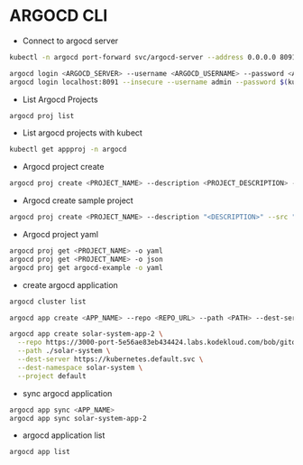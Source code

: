 # ARGOCD CLI

- Connect to argocd server
```bash
kubectl -n argocd port-forward svc/argocd-server --address 0.0.0.0 8091:443
```
```bash
argocd login <ARGOCD_SERVER> --username <ARGOCD_USERNAME> --password <ARGOCD_PASSWORD> --insecure
argocd login localhost:8091 --insecure --username admin --password $(kubectl -n argocd get secret argocd-initial-admin-secret -o jsonpath="{.data.password}" | base64 -d)
```

- List Argocd Projects
```bash
argocd proj list
```

- List argocd projects with kubect
```bash
kubectl get appproj -n argocd
```

- Argocd project create
```bash
argocd proj create <PROJECT_NAME> --description <PROJECT_DESCRIPTION> --dest <DESTINATION_CLUSTER> --src <SOURCE_CLUSTER>
```

- Argocd create sample project
```bash
argocd proj create <PROJECT_NAME> --description "<DESCRIPTION>" --src "<REPO_URL>" --dest "<CLUSTER_URL>,<NAMESPACE>"
```

- Argocd project yaml
```bash
argocd proj get <PROJECT_NAME> -o yaml
argocd proj get <PROJECT_NAME> -o json
argocd proj get argocd-example -o yaml
```

- create argocd application
```bash
argocd cluster list
```
```bash
argocd app create <APP_NAME> --repo <REPO_URL> --path <PATH> --dest-server <DESTINATION_CLUSTER> --dest-namespace <NAMESPACE> --revision <REVISION> --project <PROJECT_NAME>

argocd app create solar-system-app-2 \
  --repo https://3000-port-5e56ae83eb434424.labs.kodekloud.com/bob/gitops-argocd \
  --path ./solar-system \
  --dest-server https://kubernetes.default.svc \
  --dest-namespace solar-system \
  --project default
```

- sync argocd application
```bash
argocd app sync <APP_NAME>
argocd app sync solar-system-app-2
```
- argocd application list
```bash
argocd app list
```